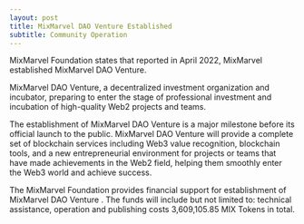 ```yaml
---
layout: post
title: MixMarvel DAO Venture Established
subtitle: Community Operation 
---
```


MixMarvel Foundation states that reported in April 2022, MixMarvel established MixMarvel DAO Venture.

MixMarvel DAO Venture, a decentralized investment organization and incubator, preparing to enter the stage of professional investment and incubation of high-quality Web2 projects and teams.

The establishment of MixMarvel DAO Venture is a major milestone before its official launch to the public. MixMarvel DAO Venture will provide a complete set of blockchain services including Web3 value recognition, blockchain tools, and a new entrepreneurial environment for projects or teams that have made achievements in the Web2 field, helping them smoothly enter the Web3 world and achieve success.

The MixMarvel Foundation provides financial support for establishment of MixMarvel DAO Venture . The funds will include but not limited to: technical assistance, operation and publishing costs 3,609,105.85 MIX Tokens in total. 

